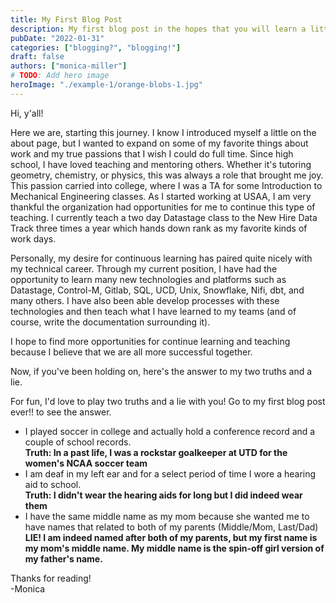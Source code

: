 ```yaml
---
title: My First Blog Post
description: My first blog post in the hopes that you will learn a little more about me and I will get familiar with the project.
pubDate: "2022-01-31"
categories: ["blogging?", "blogging!"]
draft: false
authors: ["monica-miller"]
# TODO: Add hero image
heroImage: "./example-1/orange-blobs-1.jpg"
---
```


Hi, y'all!

Here we are, starting this journey. I know I introduced myself a little on the about page, but I wanted to expand on some of my favorite things about work and my true passions that I wish I could do full time. Since high school, I have loved teaching and mentoring others. Whether it's tutoring geometry, chemistry, or physics, this was always a role that brought me joy. This passion carried into college, where I was a TA for some Introduction to Mechanical Engineering classes. As I started working at USAA, I am very thankful the organization had opportunities for me to continue this type of teaching. I currently teach a two day Datastage class to the New Hire Data Track three times a year which hands down rank as my favorite kinds of work days.

Personally, my desire for continuous learning has paired quite nicely with my technical career. Through my current position, I have had the opportunity to learn many new technologies and platforms such as Datastage, Control-M, Gitlab, SQL, UCD, Unix, Snowflake, Nifi, dbt, and many others. I have also been able develop processes with these technologies and then teach what I have learned to my teams (and of course, write the documentation surrounding it).

I hope to find more opportunities for continue learning and teaching because I believe that we are all more successful together.

Now, if you've been holding on, here's the answer to my two truths and a lie.

For fun, I'd love to play two truths and a lie with you! Go to my first blog post ever!! to see the answer.

- I played soccer in college and actually hold a conference record and a couple of school records. \
   **Truth: In a past life, I was a rockstar goalkeeper at UTD for the women's NCAA soccer team**
- I am deaf in my left ear and for a select period of time I wore a hearing aid to school. \
  **Truth: I didn't wear the hearing aids for long but I did indeed wear them**
- I have the same middle name as my mom because she wanted me to have names that related to both of my parents (Middle/Mom, Last/Dad) \
  **LIE! I am indeed named after both of my parents, but my first name is my mom's middle name. My middle name is the spin-off girl version of my father's name.**

Thanks for reading! \
-Monica
